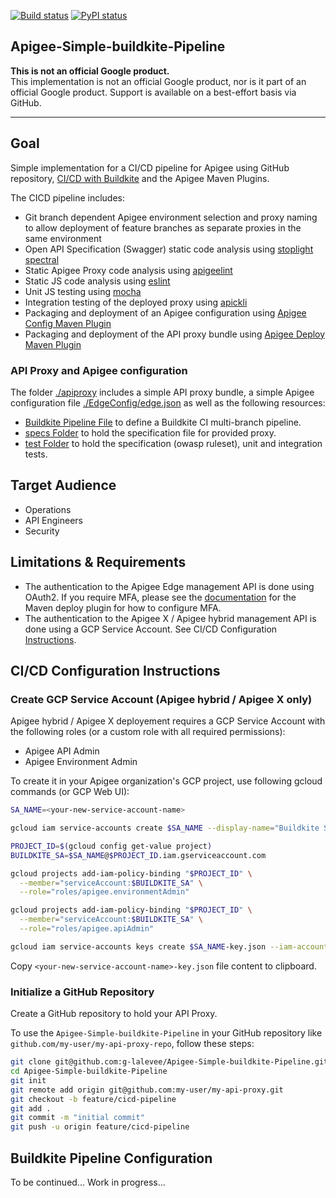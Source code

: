 [![Build status](https://badge.buildkite.com/a2300b51ad050dd890aa263ef0fbe3fa30103ebb2f80d3b1e3.svg)](https://buildkite.com/apigee/apigee-simple-buildkite-pipeline)
[![PyPI status](https://img.shields.io/pypi/status/ansicolortags.svg)](https://pypi.python.org/pypi/ansicolortags/) 

## Apigee-Simple-buildkite-Pipeline

**This is not an official Google product.**<BR>This implementation is not an official Google product, nor is it part of an official Google product. Support is available on a best-effort basis via GitHub.

***
  

## Goal

Simple implementation for a CI/CD pipeline for Apigee using GitHub repository, 
[CI/CD with Buildkite](https://buildkite.com/docs/pipelines) and the Apigee Maven Plugins.

The CICD pipeline includes:

- Git branch dependent Apigee environment selection and proxy naming to allow
  deployment of feature branches as separate proxies in the same environment
- Open API Specification (Swagger) static code analysis using [stoplight spectral](https://github.com/stoplightio/spectral)
- Static Apigee Proxy code analysis using [apigeelint](https://github.com/apigee/apigeelint)
- Static JS code analysis using [eslint](https://eslint.org/)
- Unit JS testing using [mocha](https://mochajs.org/)
- Integration testing of the deployed proxy using
  [apickli](https://github.com/apickli/apickli)
- Packaging and deployment of an Apigee configuration using
  [Apigee Config Maven Plugin](https://github.com/apigee/apigee-config-maven-plugin)
- Packaging and deployment of the API proxy bundle using
  [Apigee Deploy Maven Plugin](https://github.com/apigee/apigee-deploy-maven-plugin)

### API Proxy and Apigee configuration

The folder [./apiproxy](./apiproxy) includes a simple API proxy bundle, a simple Apigee configuration file [./EdgeConfig/edge.json](./EdgeConfig/edge.json) as well as the following resources:

- [Buildkite Pipeline File](.buildkite/pipeline.yml) to define a Buildkite CI
  multi-branch pipeline.
- [specs Folder](./specs) to hold the specification file for provided proxy.
- [test Folder](./test) to hold the specification (owasp ruleset), unit and integration tests.

## Target Audience

- Operations
- API Engineers
- Security

## Limitations & Requirements

  - The authentication to the Apigee Edge management API is done using OAuth2. If you require MFA, please see the [documentation](https://github.com/apigee/apigee-deploy-maven-plugin#oauth-and-two-factor-authentication) for the Maven deploy plugin for how to configure MFA.
  - The authentication to the Apigee X / Apigee hybrid management API is done using a GCP Service Account. See CI/CD Configuration [Instructions](https://github.com/clalevee/Apigee-Simple-buildkite-Pipeline#CI/CD-Configuration-Instructions).

## CI/CD Configuration Instructions



### Create GCP Service Account (Apigee hybrid / Apigee X only)

Apigee hybrid / Apigee X deployement requires a GCP Service Account with the following roles (or a custom role with all required permissions):

- Apigee API Admin
- Apigee Environment Admin

To create it in your Apigee organization's GCP project, use following gcloud commands (or GCP Web UI):

```sh
SA_NAME=<your-new-service-account-name>

gcloud iam service-accounts create $SA_NAME --display-name="Buildkite Service Account"

PROJECT_ID=$(gcloud config get-value project)
BUILDKITE_SA=$SA_NAME@$PROJECT_ID.iam.gserviceaccount.com

gcloud projects add-iam-policy-binding "$PROJECT_ID" \
  --member="serviceAccount:$BUILDKITE_SA" \
  --role="roles/apigee.environmentAdmin"

gcloud projects add-iam-policy-binding "$PROJECT_ID" \
  --member="serviceAccount:$BUILDKITE_SA" \
  --role="roles/apigee.apiAdmin"

gcloud iam service-accounts keys create $SA_NAME-key.json --iam-account=$BUILDKITE_SA --key-file-type=json 

```

Copy `<your-new-service-account-name>-key.json` file content to clipboard. 


### Initialize a GitHub Repository

Create a GitHub repository to hold your API Proxy. 

To use the `Apigee-Simple-buildkite-Pipeline`
in your GitHub repository like `github.com/my-user/my-api-proxy-repo`, follow these
steps:

```bash
git clone git@github.com:g-lalevee/Apigee-Simple-buildkite-Pipeline.git
cd Apigee-Simple-buildkite-Pipeline 
git init
git remote add origin git@github.com:my-user/my-api-proxy.git
git checkout -b feature/cicd-pipeline
git add .
git commit -m "initial commit"
git push -u origin feature/cicd-pipeline
```

## Buildkite Pipeline Configuration 


To be continued... Work in progress...